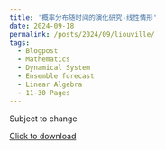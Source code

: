 ```yaml
---
title: '概率分布随时间的演化研究-线性情形'
date: 2024-09-18
permalink: /posts/2024/09/liouville/
tags:
  - Blogpost
  - Mathematics
  - Dynamical System
  - Ensemble forecast
  - Linear Algebra
  - 11-30 Pages
---
```


Subject to change

[Click to download](/files/blog/240920liouville.pdf)
